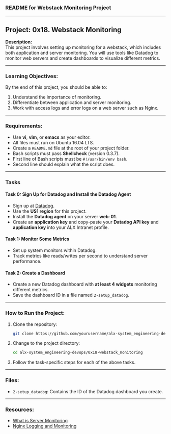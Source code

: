 ### README for Webstack Monitoring Project

---

## Project: 0x18. Webstack Monitoring

**Description:**  
This project involves setting up monitoring for a webstack, which includes both application and server monitoring. You will use tools like Datadog to monitor web servers and create dashboards to visualize different metrics.

---

### Learning Objectives:
By the end of this project, you should be able to:
1. Understand the importance of monitoring.
2. Differentiate between application and server monitoring.
3. Work with access logs and error logs on a web server such as Nginx.

---

### Requirements:
- Use **vi**, **vim**, or **emacs** as your editor.
- All files must run on Ubuntu 16.04 LTS.
- Create a `README.md` file at the root of your project folder.
- Bash scripts must pass **Shellcheck** (version 0.3.7).
- First line of Bash scripts must be `#!/usr/bin/env bash`.
- Second line should explain what the script does.

---

### Tasks

#### Task 0: Sign Up for Datadog and Install the Datadog Agent
- Sign up at [Datadog](https://www.datadoghq.com/).
- Use the **US1 region** for this project.
- Install the **Datadog agent** on your server **web-01**.
- Create an **application key** and copy-paste your **Datadog API key** and **application key** into your ALX Intranet profile.

#### Task 1: Monitor Some Metrics
- Set up system monitors within Datadog.
- Track metrics like reads/writes per second to understand server performance.

#### Task 2: Create a Dashboard
- Create a new Datadog dashboard with **at least 4 widgets** monitoring different metrics.
- Save the dashboard ID in a file named `2-setup_datadog`.

---

### How to Run the Project:

1. Clone the repository:
    ```bash
    git clone https://github.com/yourusername/alx-system_engineering-devops.git
    ```

2. Change to the project directory:
    ```bash
    cd alx-system_engineering-devops/0x18-webstack_monitoring
    ```

3. Follow the task-specific steps for each of the above tasks.

---

### Files:

- `2-setup_datadog`: Contains the ID of the Datadog dashboard you create.

---

### Resources:
- [What is Server Monitoring](https://www.datadoghq.com)
- [Nginx Logging and Monitoring](https://docs.datadoghq.com/integrations/nginx/)
